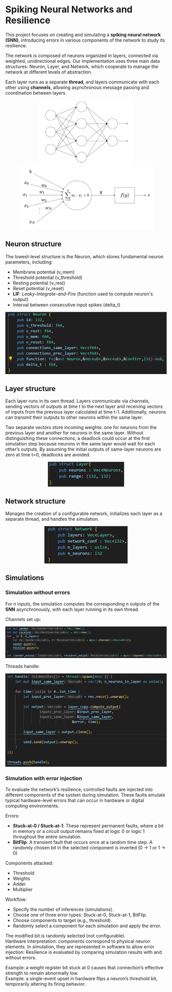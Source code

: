 # Spiking Neural Networks and Resilience

This project focuses on creating and simulating a **spiking neural network (SNN)**, introducing errors in various components of the network to study its resilience.

The network is composed of neurons organized in layers, connected via weighted, unidirectional edges. Our implementation uses three main data structures: Neuron, Layer, and Network, which cooperate to manage the network at different levels of abstraction.

Each layer runs as a separate **thread**, and layers communicate with each other using **channels**, allowing asynchronous message passing and coordination between layers.

<p align="center">
  <img src="imgs/network_structure.png" alt="Neuron" height=200/>
  <img src="imgs/neuron_structure.png" alt="Layer"   height=200/>
</p>

## Neuron structure

The lowest-level structure is the Neuron, which stores fundamental neuron parameters, including:

- Membrane potential (v_mem)  
- Threshold potential (v_threshold)  
- Resting potential (v_rest)  
- Reset potential (v_reset)  
- **LIF**: *Leaky-Integrate-and-Fire* (function used to compute neuron's output)
- Interval between consecutive input spikes (delta_t)

<p align="center"><img src="imgs/neuron.png"/></p>

## Layer structure 

Each layer runs in its own thread. Layers communicate via channels, sending vectors of outputs at time t to the next layer and receiving vectors of inputs from the previous layer calculated at time t-1.
Additionally, neurons can transmit their outputs to other neurons within the same layer.

Two separate vectors store incoming weights: one for neurons from the previous layer and another for neurons in the same layer.
Without distinguishing these connections, a deadlock could occur at the first simulation step because neurons in the same layer would wait for each other’s outputs. By assuming the initial outputs of same-layer neurons are zero at time t=0, deadlocks are avoided.

<p align="center"><img src="imgs/layer.png"/></p>

## Network structure
Manages the creation of a configurable network, initializes each layer as a separate thread, and handles the simulation.

<p align="center"><img src="imgs/network.png"/></p>

## Simulations
### Simulation without  errors
For *n* inputs, the simulation computes the corresponding *n* outputs of the **SNN** asynchronously, with each layer running in its own thread.

Channels set up:  
<p align="center"><img src="imgs/send_rec.png"/></p>

Threads handle:  
<p align="center"><img src="imgs/thread_spawn.png"/></p>

### Simulation with error injection
To evaluate the network’s resilience, controlled faults are injected into different components of the system during simulation. These faults emulate typical hardware-level errors that can occur in hardware or digital computing environments.  

Errors:
- **Stuck-at-0 / Stuck-at-1**: These represent permanent faults, where a bit in memory or a circuit output remains fixed at logic 0 or logic 1 throughout the entire simulation.  
- **BitFlip**: A transient fault that occurs once at a random time step. A randomly chosen bit in the selected component is inverted (0 → 1 or 1 → 0)  

Components attacked: 
- Threshold
- Weights
- Adder
- Multiplier

Workflow:
- Specify the number of inferences (simulations).
- Choose one of three error types: Stuck-at-0, Stuck-at-1, BitFlip.
- Choose components to target (e.g., threshold).
- Randomly select a component for each simulation and apply the error.



The modified bit is randomly selected (not configurable).  
Hardware interpretation: components correspond to physical neuron elements. In simulation, they are represented in software to allow error injection:
Resilience is evaluated by comparing simulation results with and without errors.

Example: a weight register bit stuck at 0 causes that connection’s effective strength to remain abnormally low.  
Example: a single-event upset in hardware flips a neuron’s threshold bit, temporarily altering its firing behavior.
